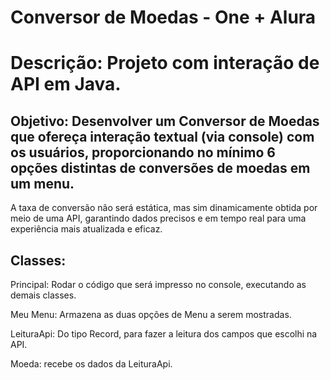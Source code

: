 # Conversor de Moedas - One + Alura 

# Descrição:  Projeto com interação de API em Java.

## Objetivo: Desenvolver um Conversor de Moedas que ofereça interação textual (via console) com os usuários, proporcionando no mínimo 6 opções distintas de conversões de moedas em um menu. 
A taxa de conversão não será estática, mas sim dinamicamente obtida por meio de uma API, garantindo dados precisos e em tempo real para uma experiência mais atualizada e eficaz.

## Classes:

Principal: Rodar o código que será impresso no console, executando as demais classes.

Meu Menu: Armazena as duas opções de Menu a serem mostradas.

LeituraApi: Do tipo Record, para fazer a leitura dos campos que escolhi na API.

Moeda: recebe os dados da LeituraApi.

